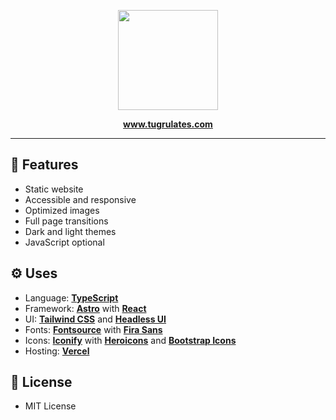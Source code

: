 <p align="center">
  <img src="https://raw.githubusercontent.com/tugrulates/www/main/src/images/me.png" width="160" height="160" />
</p>
<p align="center">
  <b><a href="https://www.tugrulates.com">www.tugrulates.com</a></b>
</p>

---

## 🎀 Features

- Static website
- Accessible and responsive
- Optimized images
- Full page transitions
- Dark and light themes
- JavaScript optional

## ⚙️ Uses

- Language: **[TypeScript](https://www.typescriptlang.org)**
- Framework: **[Astro](https://astro.build)** with **[React](https://reactjs.org)**
- UI: **[Tailwind CSS](https://tailwindcss.com)** and **[Headless UI](https://headlessui.dev)**
- Fonts: **[Fontsource](https://fontsource.org)** with **[Fira Sans](https://fonts.google.com/specimen/Fira+Sans)**
- Icons: **[Iconify](https://iconify.design)** with **[Heroicons](https://heroicons.com)** and **[Bootstrap Icons](https://icons.getbootstrap.com)**
- Hosting: **[Vercel](https://vercel.com)**

## 📜 License

- MIT License
